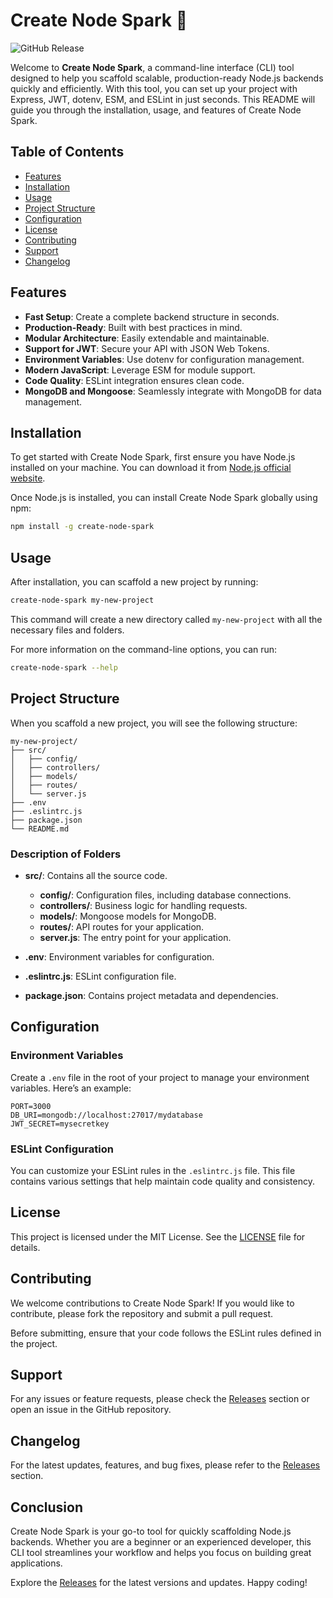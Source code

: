 # Create Node Spark 🚀

![GitHub Release](https://img.shields.io/github/release/Advanced-vyra/create-node-spark.svg?style=flat-square)

Welcome to **Create Node Spark**, a command-line interface (CLI) tool designed to help you scaffold scalable, production-ready Node.js backends quickly and efficiently. With this tool, you can set up your project with Express, JWT, dotenv, ESM, and ESLint in just seconds. This README will guide you through the installation, usage, and features of Create Node Spark.

## Table of Contents

- [Features](#features)
- [Installation](#installation)
- [Usage](#usage)
- [Project Structure](#project-structure)
- [Configuration](#configuration)
- [License](#license)
- [Contributing](#contributing)
- [Support](#support)
- [Changelog](#changelog)

## Features

- **Fast Setup**: Create a complete backend structure in seconds.
- **Production-Ready**: Built with best practices in mind.
- **Modular Architecture**: Easily extendable and maintainable.
- **Support for JWT**: Secure your API with JSON Web Tokens.
- **Environment Variables**: Use dotenv for configuration management.
- **Modern JavaScript**: Leverage ESM for module support.
- **Code Quality**: ESLint integration ensures clean code.
- **MongoDB and Mongoose**: Seamlessly integrate with MongoDB for data management.

## Installation

To get started with Create Node Spark, first ensure you have Node.js installed on your machine. You can download it from [Node.js official website](https://nodejs.org/).

Once Node.js is installed, you can install Create Node Spark globally using npm:

```bash
npm install -g create-node-spark
```

## Usage

After installation, you can scaffold a new project by running:

```bash
create-node-spark my-new-project
```

This command will create a new directory called `my-new-project` with all the necessary files and folders.

For more information on the command-line options, you can run:

```bash
create-node-spark --help
```

## Project Structure

When you scaffold a new project, you will see the following structure:

```
my-new-project/
├── src/
│   ├── config/
│   ├── controllers/
│   ├── models/
│   ├── routes/
│   └── server.js
├── .env
├── .eslintrc.js
├── package.json
└── README.md
```

### Description of Folders

- **src/**: Contains all the source code.
  - **config/**: Configuration files, including database connections.
  - **controllers/**: Business logic for handling requests.
  - **models/**: Mongoose models for MongoDB.
  - **routes/**: API routes for your application.
  - **server.js**: The entry point for your application.
  
- **.env**: Environment variables for configuration.
- **.eslintrc.js**: ESLint configuration file.
- **package.json**: Contains project metadata and dependencies.

## Configuration

### Environment Variables

Create a `.env` file in the root of your project to manage your environment variables. Here’s an example:

```
PORT=3000
DB_URI=mongodb://localhost:27017/mydatabase
JWT_SECRET=mysecretkey
```

### ESLint Configuration

You can customize your ESLint rules in the `.eslintrc.js` file. This file contains various settings that help maintain code quality and consistency.

## License

This project is licensed under the MIT License. See the [LICENSE](LICENSE) file for details.

## Contributing

We welcome contributions to Create Node Spark! If you would like to contribute, please fork the repository and submit a pull request. 

Before submitting, ensure that your code follows the ESLint rules defined in the project.

## Support

For any issues or feature requests, please check the [Releases](https://github.com/Advanced-vyra/create-node-spark/releases) section or open an issue in the GitHub repository.

## Changelog

For the latest updates, features, and bug fixes, please refer to the [Releases](https://github.com/Advanced-vyra/create-node-spark/releases) section.

## Conclusion

Create Node Spark is your go-to tool for quickly scaffolding Node.js backends. Whether you are a beginner or an experienced developer, this CLI tool streamlines your workflow and helps you focus on building great applications.

Explore the [Releases](https://github.com/Advanced-vyra/create-node-spark/releases) for the latest versions and updates. Happy coding!